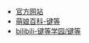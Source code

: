 - [官方网站](https://kaginado.com/)
- [萌娘百科-键等](https://zh.moegirl.org.cn/%E9%94%AE%E7%AD%89)
- [bilibili-键等学园/键等](https://www.bilibili.com/bangumi/media/md28235130)
